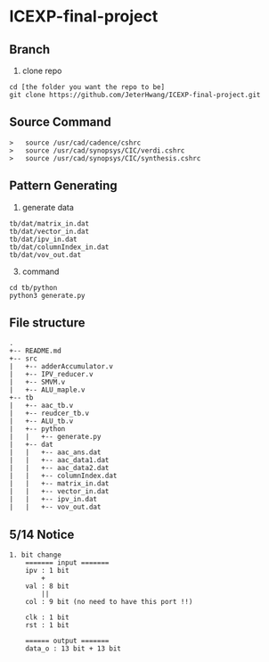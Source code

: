 # ICEXP-final-project

## Branch
1. clone repo
```
cd [the folder you want the repo to be]
git clone https://github.com/JeterHwang/ICEXP-final-project.git 
```

## Source Command
```
>	source /usr/cad/cadence/cshrc
>	source /usr/cad/synopsys/CIC/verdi.cshrc
>	source /usr/cad/synopsys/CIC/synthesis.cshrc
```

## Pattern Generating
1. generate data
```
tb/dat/matrix_in.dat
tb/dat/vector_in.dat
tb/dat/ipv_in.dat
tb/dat/columnIndex_in.dat
tb/dat/vov_out.dat
```
3. command 
```
cd tb/python
python3 generate.py
```

## File structure
```
.
+-- README.md
+-- src
|   +-- adderAccumulator.v
|   +-- IPV_reducer.v
|   +-- SMVM.v
|   +-- ALU_maple.v
+-- tb
|   +-- aac_tb.v
|   +-- reudcer_tb.v
|   +-- ALU_tb.v
|   +-- python
|   |   +-- generate.py
|   +-- dat
|   |   +-- aac_ans.dat
|   |   +-- aac_data1.dat
|   |   +-- aac_data2.dat
|   |   +-- columnIndex.dat
|   |   +-- matrix_in.dat
|   |   +-- vector_in.dat
|   |   +-- ipv_in.dat
|   |   +-- vov_out.dat
```
## 5/14 Notice
```
1. bit change
    ======= input =======
    ipv : 1 bit
        +
    val : 8 bit
        ||
    col : 9 bit (no need to have this port !!)

    clk : 1 bit
    rst : 1 bit

    ====== output =======
    data_o : 13 bit + 13 bit
    
```
